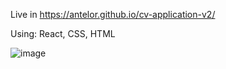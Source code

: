 Live in https://antelor.github.io/cv-application-v2/

Using: React, CSS, HTML

![image](https://github.com/antelor/cv-application-v2/assets/42157966/d8227362-10b0-4e80-96f5-deb9929cb5c7)
